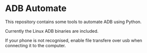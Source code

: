 # ADB Automate

This repository contains some tools to automate ADB using Python.

Currently the Linux ADB binaries are included.

If your phone is not recognised, enable file transfere over usb when connecting it to the computer. 